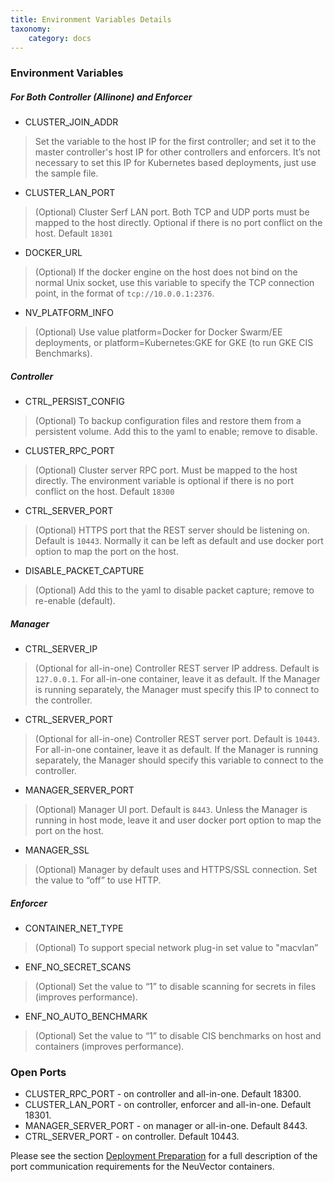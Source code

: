 ```yaml
---
title: Environment Variables Details
taxonomy:
    category: docs
---
```


### Environment Variables

##### For Both Controller (Allinone) and Enforcer
* CLUSTER_JOIN_ADDR
> Set the variable to the host IP for the first controller; and set it to the master controller's host IP for other controllers and enforcers. It’s not necessary to set this IP for Kubernetes based deployments, just use the sample file.

* CLUSTER_LAN_PORT
> (Optional) Cluster Serf LAN port. Both TCP and UDP ports must be mapped to the host directly. Optional if there is no port conflict on the host. Default ```18301```

* DOCKER_URL
> (Optional) If the docker engine on the host does not bind on the normal Unix socket, use this variable to specify the TCP connection point, in the format of ```tcp://10.0.0.1:2376```.

* NV_PLATFORM_INFO
> (Optional) Use value platform=Docker for Docker Swarm/EE deployments, or platform=Kubernetes:GKE for GKE (to run GKE CIS Benchmarks).

##### Controller
* CTRL_PERSIST_CONFIG
> (Optional) To backup configuration files and restore them from a persistent volume. Add this to the yaml to enable; remove to disable.

* CLUSTER_RPC_PORT
> (Optional) Cluster server RPC port. Must be mapped to the host directly. The environment variable is optional if there is no port conflict on the host. Default ```18300```

* CTRL_SERVER_PORT
> (Optional) HTTPS port that the REST server should be listening on. Default is ```10443```. Normally it can be left as default and use docker port option to map the port on the host.

* DISABLE_PACKET_CAPTURE
> (Optional) Add this to the yaml to disable packet capture; remove to re-enable (default).


##### Manager
* CTRL_SERVER_IP
> (Optional for all-in-one) Controller REST server IP address. Default is ```127.0.0.1```. For all-in-one container, leave it as default. If the Manager is running separately, the Manager must specify this IP to connect to the controller.

* CTRL_SERVER_PORT
> (Optional for all-in-one) Controller REST server port. Default is ```10443```. For all-in-one container, leave it as default. If the Manager is running separately, the Manager should specify this variable to connect to the controller.

* MANAGER_SERVER_PORT
> (Optional) Manager UI port. Default is ```8443```. Unless the Manager is running in host mode, leave it and user docker port option to map the port on the host.

* MANAGER_SSL
> (Optional) Manager by default uses and HTTPS/SSL connection. Set the value to “off” to use HTTP.

##### Enforcer
* CONTAINER_NET_TYPE
> (Optional) To support special network plug-in set value to "macvlan”

* ENF_NO_SECRET_SCANS
> (Optional) Set the value to “1” to disable scanning for secrets in files (improves performance).

* ENF_NO_AUTO_BENCHMARK
> (Optional) Set the value to “1” to disable CIS benchmarks on host and containers (improves performance).


### Open Ports

* CLUSTER_RPC_PORT - on controller and all-in-one. Default 18300.
* CLUSTER_LAN_PORT - on controller, enforcer and all-in-one. Default 18301.
* MANAGER_SERVER_PORT - on manager or all-in-one. Default 8443.
* CTRL_SERVER_PORT - on controller. Default 10443.

Please see the section [Deployment Preparation](/basics/installation/native) for a full description of the port communication requirements for the NeuVector containers.

